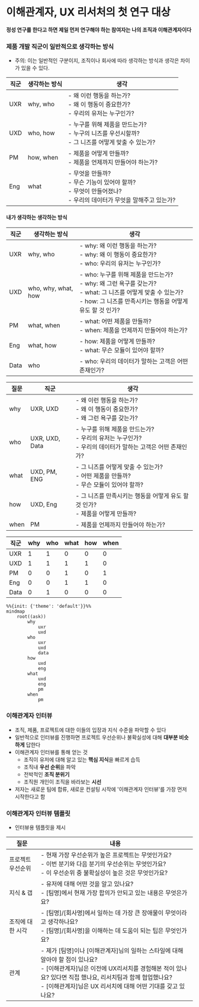 

# 이해관계자, UX 리서처의 첫 연구 대상

**정성 연구를 한다고 하면 제일 먼저 연구해야 하는 참여자는 나의 조직과 이해관계자이다**

### 제품 개발 직군이 일반적으로 생각하는 방식

- 주의: 이는 일반적인 구분이지, 조직이나 회사에 따라 생각하는 방식과 생각은 차이가 있을 수 있다.

| 직군  | 생각하는 방식   | 생각                                                                         |
| --- | --------- | -------------------------------------------------------------------------- |
| UXR | why, who  | - 왜 이런 행동을 하는가?<br>- 왜 이 행동이 중요한가?<br>- 우리의 유저는 누구인가?                      |
| UXD | who, how  | - 누구를 위해 제품을 만드는가?<br>- 누구의 니즈를 우선시할까?<br>- 그 니즈를 어떻게 맞출 수 있는가?            |
| PM  | how, when | - 제품을 어떻게 만들까?<br>- 제품을 언제까지 만들어야 하는가?                                     |
| Eng | what      | - 무엇을 만들까?<br>- 무슨 기능이 있어야 할까?<br>- 무엇이 만들어졌나?<br>- 우리의 데이터가 무엇을 말해주고 있는가? 

#### 내가 생각하는 생각하는 방식

| 직군   | 생각하는 방식             | 생각                                                                                                                      |
| ---- | ------------------- | ----------------------------------------------------------------------------------------------------------------------- |
| UXR  | why, who            | - why: 왜 이런 행동을 하는가?<br>- why: 왜 이 행동이 중요한가?<br>- who: 우리의 유저는 누구인가?                                                    |
| UXD  | who, why, what, how | - who: 누구를 위해 제품을 만드는가?<br>- why: 왜 그런 욕구를 갖는가?<br>- what: 그 니즈를 어떻게 맞출 수 있는가?<br>- how: 그 니즈를 만족시키는 행동을 어떻게 유도 할 것 인가? |
| PM   | what, when          | - what: 어떤 제품을 만들까?<br>- when: 제품을 언제까지 만들어야 하는가?                                                                       |
| Eng  | what, how           | - how: 제품을 어떻게 만들까?<br>- what: 무슨 모듈이 있어야 할까?<br>                                                                       |
| Data | who                 | - who: 우리의 데이터가 말하는 고객은 어떤 존재인가?                                                                                        |

| 질문   | 직군             | 생각                                                                   |
| ---- | -------------- | -------------------------------------------------------------------- |
| why  | UXR, UXD       | - 왜 이런 행동을 하는가?<br>- 왜 이 행동이 중요한가?<br>- 왜 그런 욕구를 갖는가?<br>            |
| who  | UXR, UXD, Data | - 누구를 위해 제품을 만드는가?<br>- 우리의 유저는 누구인가?<br>- 우리의 데이터가 말하는 고객은 어떤 존재인가? |
| what | UXD, PM, ENG   | - 그 니즈를 어떻게 맞출 수 있는가?<br>- 어떤 제품을 만들까?<br>- 무슨 모듈이 있어야 할까?           |
| how  | UXD, Eng       | - 그 니즈를 만족시키는 행동을 어떻게 유도 할 것 인가?<br>- 제품을 어떻게 만들까?                   |
| when | PM             | - 제품을 언제까지 만들어야 하는가?                                                 |

| 직군   | why | who | what | how | when |
| ---- | --- | --- | ---- | --- | ---- |
| UXR  | 1   | 1   | 0    | 0   | 0    |
| UXD  | 1   | 1   | 1    | 1   | 0    |
| PM   | 0   | 0   | 1    | 0   | 1    |
| Eng  | 0   | 0   | 1    | 1   | 0    |
| Data | 0   | 1   | 0    | 0   | 0    |

```mermaid
%%{init: {'theme': 'default'}}%%
mindmap
	root((ask))
		why
			uxr
			uxd
		who
			uxr
			uxd
			data
		how
			uxd
			eng
		what
			uxd
			eng
			pm
		when
			pm
```

### 이해관계자 인터뷰

- 조직, 제품, 프로젝트에 대한 이들의 입장과 지식 수준을 파악할 수 있다
- 일반적으로 인터뷰를 진행하면 프로젝트 우선순위나 불확실성에 대해 **대부분 비슷하게** 답한다
- 이해관계자 인터뷰를 통해 얻는 것
	- 조직이 유저에 대해 알고 있는 **핵심 지식**을 빠르게 습득
	- 조직내 **우선 순위**을 파악
	- 전박적인 **조직 분위기**
	- 조직원 개인이 조직을 바라보는 **시선**
- 저자는 새로운 팀에 합류, 새로운 컨설팅 시작에 '이해관계자 인터뷰'를 가장 먼저 시작한다고 함

### 이해관계자 인터뷰 템플릿

- 인터뷰용 템플릿을 제시

| 질문        | 내용                                                                                                                                                          |
| --------- | ----------------------------------------------------------------------------------------------------------------------------------------------------------- |
| 프로젝트 우선순위 | - 현재 가장 우선순위가 높은 프로젝트는 무엇인가요?<br>- 이번 분기와 다음 분기의 우선순위는 무엇인가요?<br>- 이 우선순위 중 불확실성이 높은 것은 무엇인가요?                                                              |
| 지식 & 갭    | - 유저에 대해 어떤 것을 알고 있나요?<br>- [팀명]에서 현재 가장 합의가 안되고 있는 내용은 무엇은가요?                                                                                              |
| 조직에 대한 시각 | - [팀명]/[회사명]에서 일하는 데 가장 큰 장애물이 무엇이라고 생각하나요?<br>- [팀명]/[회사명]을 이해하는 데 도움이 되는 팁은 무엇인가요?                                                                        |
| 관계        | - 제가 [팀명]이나 [이해관계자]님의 일하는 스타일에 대해 알아야 할 점이 있나요?<br>- [이해관계자]님은 이전에 UX리서치를 경험해본 적이 있나요? 있다면 직접 했나요, 리서치팀과 함께 협업했나요?<br>- [이해관계자]님은 UX 리서치에 대해 어떤 기대를 갖고 있나요? |
